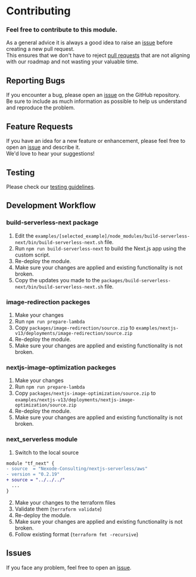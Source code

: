 # Contributing

### Feel free to contribute to this module.

As a general advice it is always a good idea to raise an [issue](https://github.com/Nexode-Consulting/terraform-aws-nextjs-serverless/issues) before creating a new pull request.
<br>
This ensures that we don't have to reject [pull requests](https://github.com/Nexode-Consulting/terraform-aws-nextjs-serverless/pulls) that are not aligning with our roadmap and not wasting your valuable time.

## Reporting Bugs

If you encounter a bug, please open an [issue](https://github.com/Nexode-Consulting/terraform-aws-nextjs-serverless/issues) on the GitHub repository.
<br>
Be sure to include as much information as possible to help us understand and reproduce the problem.

## Feature Requests

If you have an idea for a new feature or enhancement, please feel free to open an [issue](https://github.com/Nexode-Consulting/terraform-aws-nextjs-serverless/issues) and describe it.
<br>
We'd love to hear your suggestions!


## Testing

Please check our [testing guidelines](https://github.com/Nexode-Consulting/terraform-aws-nextjs-serverless/blob/main/tests).


## Development Workflow


### build-serverless-next package

1. Edit the `examples/[selected_example]/node_modules/build-serverless-next/bin/build-serverless-next.sh` file.
2. Run `npm run build-serverless-next` to build the Next.js app using the custom script.
3. Re-deploy the module.
4. Make sure your changes are applied and existing functionality is not broken.
5. Copy the updates you made to the `packages/build-serverless-next/bin/build-serverless-next.sh` file.


### image-redirection packeges

1. Make your changes
2. Run `npm run prepare-lambda`
3. Copy `packages/image-redirection/source.zip` to `examples/nextjs-v13/deployments/image-redirection/source.zip`
3. Re-deploy the module.
4. Make sure your changes are applied and existing functionality is not broken.


### nextjs-image-optimization packeges

1. Make your changes
2. Run `npm run prepare-lambda`
3. Copy `packages/nextjs-image-optimization/source.zip` to `examples/nextjs-v13/deployments/nextjs-image-optimization/source.zip`
3. Re-deploy the module.
4. Make sure your changes are applied and existing functionality is not broken.


### next_serverless module

1. Switch to the local source
```diff
module "tf_next" {
- source  = "Nexode-Consulting/nextjs-serverless/aws"
- version = "0.2.19"
+ source = "../../../"
  ...
}
```
2. Make your changes to the terraform files
3. Validate them (`terraform validate`)
4. Re-deploy the module.
5. Make sure your changes are applied and existing functionality is not broken.
6. Follow existing format (`terraform fmt -recursive`)


## Issues

If you face any problem, feel free to  open an [issue](https://github.com/Nexode-Consulting/terraform-aws-nextjs-serverless/issues). 
